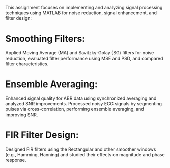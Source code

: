 This assignment focuses on implementing and analyzing signal processing techniques using MATLAB for noise reduction, signal enhancement, and filter design:

# Smoothing Filters:

Applied Moving Average (MA) and Savitzky-Golay (SG) filters for noise reduction, evaluated filter performance using MSE and PSD, and compared filter characteristics.

# Ensemble Averaging:

Enhanced signal quality for ABR data using synchronized averaging and analyzed SNR improvements.
Processed noisy ECG signals by segmenting pulses via cross-correlation, performing ensemble averaging, and improving SNR.

# FIR Filter Design:

Designed FIR filters using the Rectangular and other smoother windows (e.g., Hamming, Hanning) and studied their effects on magnitude and phase response.
